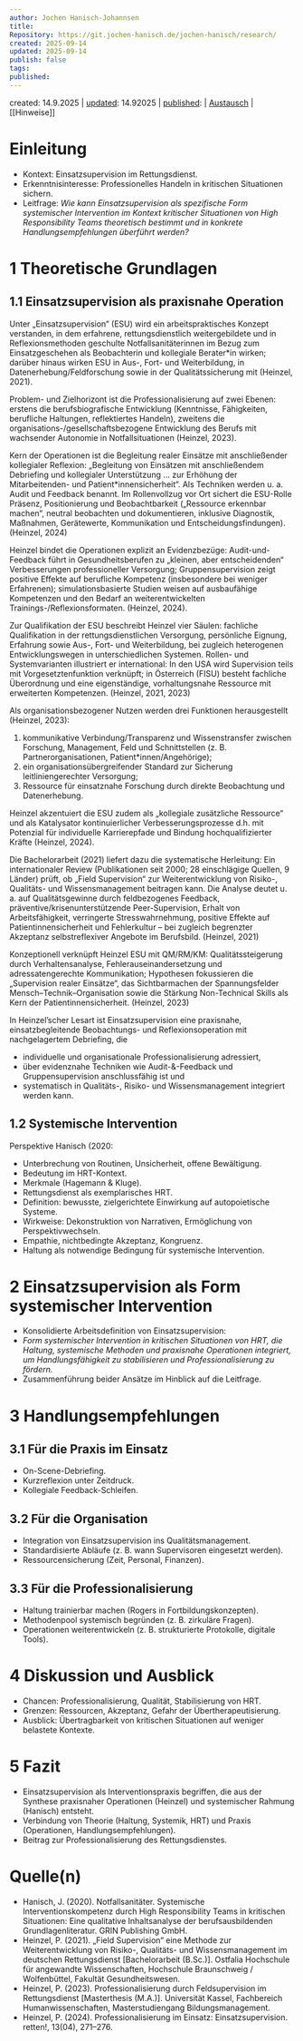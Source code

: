 ```yaml
---
author: Jochen Hanisch-Johannsen
title:
Repository: https://git.jochen-hanisch.de/jochen-hanisch/research/
created: 2025-09-14
updated: 2025-09-14
publish: false
tags:
published:
---
```


created: 14.9.2025 | [updated](https://git.jochen-hanisch.de/jochen-hanisch/research/): 14.92025 | [published](https://zenodo.org/records/):  | [Austausch](https://lernen.jochen-hanisch.de/course/view.php?id=4) | [[Hinweise]]

# Einleitung

- Kontext: Einsatzsupervision im Rettungsdienst.
- Erkenntnisinteresse: Professionelles Handeln in kritischen Situationen sichern.
- Leitfrage: _Wie kann Einsatzsupervision als spezifische Form systemischer Intervention im Kontext kritischer Situationen von High Responsibility Teams theoretisch bestimmt und in konkrete Handlungsempfehlungen überführt werden?_

# 1 Theoretische Grundlagen

## 1.1 Einsatzsupervision als praxisnahe Operation

Unter „Einsatzsupervision“ (ESU) wird ein arbeitspraktisches Konzept verstanden, in dem erfahrene, rettungsdienstlich weitergebildete und in Reflexionsmethoden geschulte Notfallsanitäterinnen im Bezug zum Einsatzgeschehen als Beobachterin und kollegiale Berater\*in wirken; darüber hinaus wirken ESU in Aus-, Fort- und Weiterbildung, in Datenerhebung/Feldforschung sowie in der Qualitätssicherung mit (Heinzel, 2021).

Problem- und Zielhorizont ist die Professionalisierung auf zwei Ebenen: erstens die berufsbiografische Entwicklung (Kenntnisse, Fähigkeiten, berufliche Haltungen, reflektiertes Handeln), zweitens die organisations-/gesellschaftsbezogene Entwicklung des Berufs mit wachsender Autonomie in Notfallsituationen (Heinzel, 2023).

Kern der Operationen ist die Begleitung realer Einsätze mit anschließender kollegialer Reflexion: „Begleitung von Einsätzen mit anschließendem Debriefing und kollegialer Unterstützung … zur Erhöhung der Mitarbeitenden- und Patient\*innensicherheit“. Als Techniken werden u. a. Audit und Feedback benannt. Im Rollenvollzug vor Ort sichert die ESU-Rolle Präsenz, Positionierung und Beobachtbarkeit („Ressource erkennbar machen“, neutral beobachten und dokumentieren, inklusive Diagnostik, Maßnahmen, Gerätewerte, Kommunikation und Entscheidungsfindungen). (Heinzel, 2024)

Heinzel bindet die Operationen explizit an Evidenzbezüge: Audit-und-Feedback führt in Gesundheitsberufen zu „kleinen, aber entscheidenden“ Verbesserungen professioneller Versorgung; Gruppensupervision zeigt positive Effekte auf berufliche Kompetenz (insbesondere bei weniger Erfahrenen); simulationsbasierte Studien weisen auf ausbaufähige Kompetenzen und den Bedarf an weiterentwickelten Trainings-/Reflexionsformaten. (Heinzel, 2024).

Zur Qualifikation der ESU beschreibt Heinzel vier Säulen: fachliche Qualifikation in der rettungsdienstlichen Versorgung, persönliche Eignung, Erfahrung sowie Aus-, Fort- und Weiterbildung, bei zugleich heterogenen Entwicklungswegen in unterschiedlichen Systemen. Rollen- und Systemvarianten illustriert er international: In den USA wird Supervision teils mit Vorgesetztenfunktion verknüpft; in Österreich (FISU) besteht fachliche Überordnung und eine eigenständige, vorhaltungsnahe Ressource mit erweiterten Kompetenzen. (Heinzel, 2021, 2023)

Als organisationsbezogener Nutzen werden drei Funktionen herausgestellt  (Heinzel, 2023):

1. kommunikative Verbindung/Transparenz und Wissenstransfer zwischen Forschung, Management, Feld und Schnittstellen (z. B. Partnerorganisationen, Patient\*innen/Angehörige);
2. ein organisationsübergreifender Standard zur Sicherung leitliniengerechter Versorgung;
3. Ressource für einsatznahe Forschung durch direkte Beobachtung und Datenerhebung.

Heinzel akzentuiert die ESU zudem als „kollegiale zusätzliche Ressource“ und als Katalysator kontinuierlicher Verbesserungsprozesse d.h. mit Potenzial für individuelle Karrierepfade und Bindung hochqualifizierter Kräfte (Heinzel, 2024).

Die Bachelorarbeit (2021) liefert dazu die systematische Herleitung: Ein internationaler Review (Publikationen seit 2000; 28 einschlägige Quellen, 9 Länder) prüft, ob „Field Supervision“ zur Weiterentwicklung von Risiko-, Qualitäts- und Wissensmanagement beitragen kann. Die Analyse deutet u. a. auf Qualitätsgewinne durch feldbezogenes Feedback, präventive/krisenunterstützende Peer-Supervision, Erhalt von Arbeitsfähigkeit, verringerte Stresswahrnehmung, positive Effekte auf Patientinnensicherheit und Fehlerkultur – bei zugleich begrenzter Akzeptanz selbstreflexiver Angebote im Berufsbild. (Heinzel, 2021)

Konzeptionell verknüpft Heinzel ESU mit QM/RM/KM: Qualitätssteigerung durch Verhaltensanalyse, Fehlerauseinandersetzung und adressatengerechte Kommunikation; Hypothesen fokussieren die „Supervision realer Einsätze“, das Sichtbarmachen der Spannungsfelder Mensch–Technik–Organisation sowie die Stärkung Non-Technical Skills als Kern der Patientinnensicherheit. (Heinzel, 2023)

In Heinzel’scher Lesart ist Einsatzsupervision eine praxisnahe, einsatzbegleitende Beobachtungs- und Reflexionsoperation mit nachgelagertem Debriefing, die

- individuelle und organisationale Professionalisierung adressiert,
- über evidenznahe Techniken wie Audit-&-Feedback und Gruppensupervision anschlussfähig ist und
- systematisch in Qualitäts-, Risiko- und Wissensmanagement integriert werden kann. 

## 1.2 Systemische Intervention

Perspektive Hanisch (2020:

- Unterbrechung von Routinen, Unsicherheit, offene Bewältigung.
- Bedeutung im HRT-Kontext.
- Merkmale (Hagemann & Kluge).
- Rettungsdienst als exemplarisches HRT.
- Definition: bewusste, zielgerichtete Einwirkung auf autopoietische Systeme.
- Wirkweise: Dekonstruktion von Narrativen, Ermöglichung von Perspektivwechseln.
- Empathie, nichtbedingte Akzeptanz, Kongruenz.
- Haltung als notwendige Bedingung für systemische Intervention.

# 2 Einsatzsupervision als Form systemischer Intervention

- Konsolidierte Arbeitsdefinition von Einsatzsupervision:
- _Form systemischer Intervention in kritischen Situationen von HRT, die Haltung, systemische Methoden und praxisnahe Operationen integriert, um Handlungsfähigkeit zu stabilisieren und Professionalisierung zu fördern._
- Zusammenführung beider Ansätze im Hinblick auf die Leitfrage.

# 3 Handlungsempfehlungen

## 3.1 Für die Praxis im Einsatz

- On-Scene-Debriefing.
- Kurzreflexion unter Zeitdruck.
- Kollegiale Feedback-Schleifen.

## 3.2 Für die Organisation

- Integration von Einsatzsupervision ins Qualitätsmanagement.
- Standardisierte Abläufe (z. B. wann Supervisoren eingesetzt werden).
- Ressourcensicherung (Zeit, Personal, Finanzen).

## 3.3 Für die Professionalisierung

- Haltung trainierbar machen (Rogers in Fortbildungskonzepten).
- Methodenpool systemisch begründen (z. B. zirkuläre Fragen).
- Operationen weiterentwickeln (z. B. strukturierte Protokolle, digitale Tools).

# 4 Diskussion und Ausblick

- Chancen: Professionalisierung, Qualität, Stabilisierung von HRT.
- Grenzen: Ressourcen, Akzeptanz, Gefahr der Übertherapeutisierung.
- Ausblick: Übertragbarkeit von kritischen Situationen auf weniger belastete Kontexte. 

# 5 Fazit

- Einsatzsupervision als Interventionspraxis begriffen, die aus der Synthese praxisnaher Operationen (Heinzel) und systemischer Rahmung (Hanisch) entsteht.  
- Verbindung von Theorie (Haltung, Systemik, HRT) und Praxis (Operationen, Handlungsempfehlungen).  
- Beitrag zur Professionalisierung des Rettungsdienstes.

# Quelle(n)

- Hanisch, J. (2020). Notfallsanitäter. Systemische Interventionskompetenz durch High Responsibility Teams in kritischen Situationen: Eine qualitative Inhaltsanalyse der berufsausbildenden Grundlagenliteratur. GRIN Publishing GmbH.
- Heinzel, P. (2021). „Field Supervision“ eine Methode zur Weiterentwicklung von Risiko-, Qualitäts- und Wissensmanagement im deutschen Rettungsdienst [Bachelorarbeit (B.Sc.)]. Ostfalia Hochschule für angewandte Wissenschaften, Hochschule Braunschweig / Wolfenbüttel, Fakultät Gesundheitswesen.
- Heinzel, P. (2023). Professionalisierung durch  Feldsupervision im Rettungsdienst [Masterthesis (M.A.)]. Universität Kassel, Fachbereich Humanwissenschaften, Masterstudiengang Bildungsmanagement.
- Heinzel, P. (2024). Professionalisierung im Einsatz: Einsatzsupervision. retten!, 13(04), 271–276.
